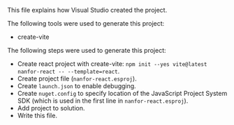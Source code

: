 This file explains how Visual Studio created the project.

The following tools were used to generate this project:
- create-vite

The following steps were used to generate this project:
- Create react project with create-vite: `npm init --yes vite@latest nanfor-react -- --template=react`.
- Create project file (`nanfor-react.esproj`).
- Create `launch.json` to enable debugging.
- Create `nuget.config` to specify location of the JavaScript Project System SDK (which is used in the first line in `nanfor-react.esproj`).
- Add project to solution.
- Write this file.
